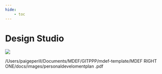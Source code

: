 ```yaml
---
hide:
    - toc
---
```


# Design Studio

![](images/personaldevelomentplan.jpg)

/Users/paigeperill/Documents/MDEF/GITPPP/mdef-template/MDEF RIGHT ONE/docs/images/personaldevelomentplan .pdf
